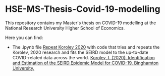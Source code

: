 # HSE-MS-Thesis-Covid-19-modelling
This repository contains my Master's thesis on COVID-19 modelling at the National Research University Higher School of Economics.


Here you can find:
- The .ipynb file [Repeat Korolev 2020](https://github.com/NastyaMelnik57/HSE-MS-Thesis-Covid-19-modelling/blob/master/Repeat%20Korolev%202020.ipynb) with code that tries and repeats the Korolev, 2020 research and fits the SEIRD model to the up-to-date COVID-related data across the world.
[Korolev, I. (2020). Identification and Estimation of the SEIRD Epidemic Model for COVID-19. Binghamton University.](https://sites.google.com/view/ivan-korolev/research)
